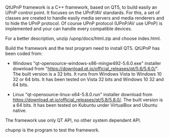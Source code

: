 QtUPnP framework is a C++ framework, based on QT5, to build easily an UPnP control point.
It focuses on the UPnP/AV standards.
For this, a set of classes are created to handle easily media servers and media renderers and to hide the UPnP protocol.
Of course UPnP protocol (UPnP/AV use UPnP) is implemented and your can handle every compatible devices.

For a better description, unzip /upnp/docs/html.zip and choose index.html.

Build the framework and the test program need to install QT5. QtUPnP has been coded from:
  - Windows "qt-opensource-windows-x86-mingw492-5.6.0.exe" installer download from "https://download.qt.io/official_releases/qt/5.6/5.6.0/".
    The built version is a 32 bits. It runs from Windows Vista to Windows 10 32 or 64 bits. It has been tested on Vista 32 bits and Windows 10 32 and 64 bits.

  - Linux "qt-opensource-linux-x64-5.8.0.run" installer download from https://download.qt.io/official_releases/qt/5.8/5.8.0/.
    The built version is a 64 bits. It has been tested on Kubuntu under VirtualBox and Ubuntu native.

The framework use only QT API, no other system dependent API.

chupnp is the program to test the framework.
